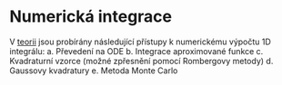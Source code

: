 # Numerická integrace
V [teorii](numint_skriptum.pdf) jsou probírány následující přístupy k numerickému výpočtu 1D integrálu:
a. Převedení na ODE
b. Integrace aproximované funkce
c. Kvadraturní vzorce (možné zpřesnění pomocí Rombergovy metody)
d. Gaussovy kvadratury
e. Metoda Monte Carlo
